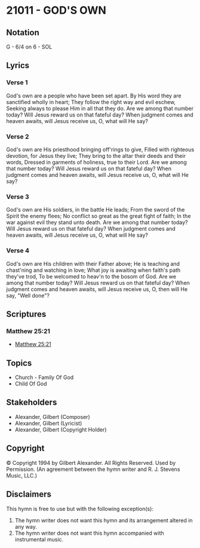 # 21011 - GOD'S OWN

## Notation

G - 6/4 on 6 - SOL

## Lyrics

### Verse 1

God's own are a people who have been set apart. By His word they are sanctified wholly in heart; They follow the right way and evil eschew, Seeking always to please Him in all that they do. Are we among that number today? Will Jesus reward us on that fateful day? When judgment comes and heaven awaits, will Jesus receive us, O, what will He say?

### Verse 2

God's own are His priesthood bringing off'rings to give, Filled with righteous devotion, for Jesus they live; They bring to the altar their deeds and their words, Dressed in garments of holiness, true to their Lord. Are we among that number today? Will Jesus reward us on that fateful day? When judgment comes and heaven awaits, will Jesus receive us, O, what will He say?

### Verse 3

God's own are His soldiers, in the battle He leads; From the sword of the Spirit the enemy flees; No conflict so great as the great fight of faith; In the war against evil they stand unto death. Are we among that number today? Will Jesus reward us on that fateful day? When judgment comes and heaven awaits, will Jesus receive us, O, what will He say?

### Verse 4

God's own are His children with their Father above; He is teaching and chast'ning and watching in love; What joy is awaiting when faith's path they've trod, To be welcomed to heav'n to the bosom of God. Are we among that number today? Will Jesus reward us on that fateful day? When judgment comes and heaven awaits, will Jesus receive us, O, then will He say, "Well done"?


## Scriptures

### Matthew 25:21

- [Matthew 25:21](https://www.biblegateway.com/passage/?search=Matthew%2025%3A21)


## Topics

- Church - Family Of God
- Child Of God

## Stakeholders

- Alexander, Gilbert (Composer)
- Alexander, Gilbert (Lyricist)
- Alexander, Gilbert (Copyright Holder)

## Copyright

© Copyright 1994 by Gilbert Alexander. All Rights Reserved. Used by Permission.
(An agreement between the hymn writer and R. J. Stevens Music, LLC.)

## Disclaimers

This hymn is free to use but with the following exception(s):
1. The hymn writer does not want this hymn and its arrangement altered in any way.
2. The hymn writer does not want this hymn accompanied with instrumental music.

